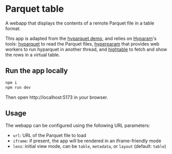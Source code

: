 # Parquet table

A webapp that displays the contents of a remote Parquet file in a table format.

This app is adapted from the [hyparquet demo](https://github.com/hyparam/demos/tree/master/hyparquet), and relies on [Hyparam](https://hyperparam.app/)'s tools: [hyparquet](https://github.com/hyparam/hyparquet) to read the Parquet files, [hyperparam](https://github.com/hyparam/hyperparam-cli) that provides web workers to run hyparquet in another thread, and [hightable](https://github.com/hyparam/hightable) to fetch and show the rows in a virtual table.

## Run the app locally

```bash
npm i
npm run dev
```

Then open http://localhost:5173 in your browser.

## Usage

The webapp can be configured using the following URL parameters:

- `url`: URL of the Parquet file to load
- `iframe`: if present, the app will be rendered in an iframe-friendly mode
- `lens`: initial view mode, can be `table`, `metadata`, or `layout` (default: `table`)
